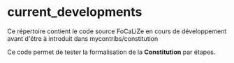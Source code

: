 current_developments
==

<p>Ce répertoire contient le code source FoCaLiZe en cours de développement 
avant d'être à introduit dans mycontribs/constitution</p>

Ce code permet de tester la formalisation de la __Constitution__ par étapes.